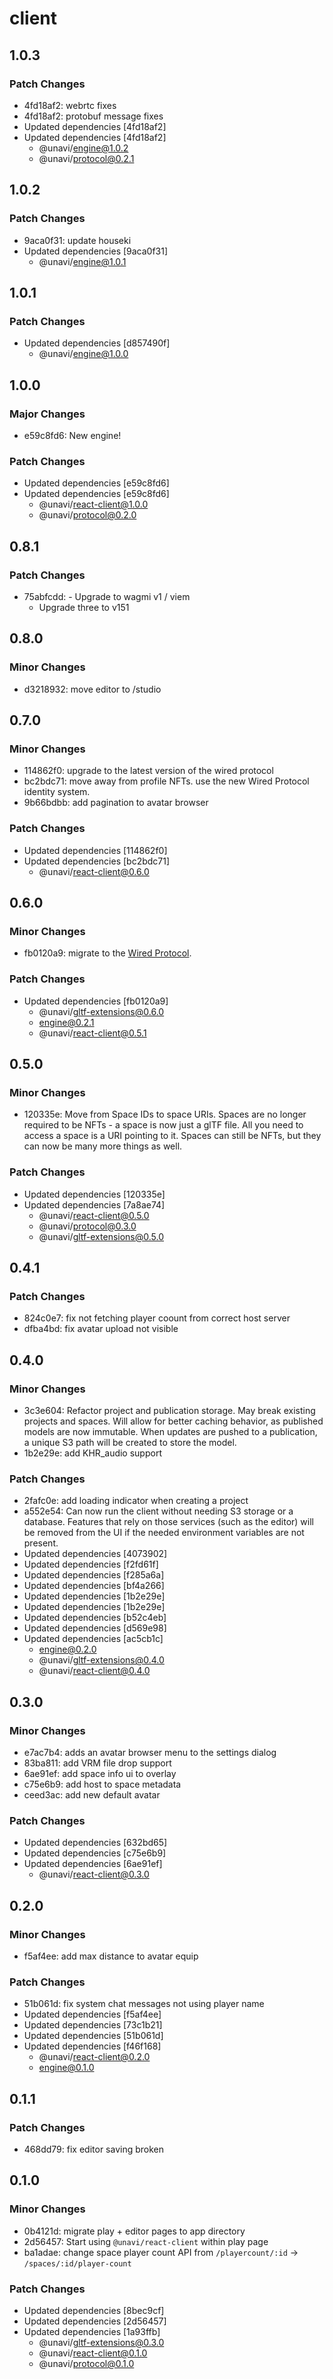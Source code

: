 # client

## 1.0.3

### Patch Changes

- 4fd18af2: webrtc fixes
- 4fd18af2: protobuf message fixes
- Updated dependencies [4fd18af2]
- Updated dependencies [4fd18af2]
  - @unavi/engine@1.0.2
  - @unavi/protocol@0.2.1

## 1.0.2

### Patch Changes

- 9aca0f31: update houseki
- Updated dependencies [9aca0f31]
  - @unavi/engine@1.0.1

## 1.0.1

### Patch Changes

- Updated dependencies [d857490f]
  - @unavi/engine@1.0.0

## 1.0.0

### Major Changes

- e59c8fd6: New engine!

### Patch Changes

- Updated dependencies [e59c8fd6]
- Updated dependencies [e59c8fd6]
  - @unavi/react-client@1.0.0
  - @unavi/protocol@0.2.0

## 0.8.1

### Patch Changes

- 75abfcdd: - Upgrade to wagmi v1 / viem
  - Upgrade three to v151

## 0.8.0

### Minor Changes

- d3218932: move editor to /studio

## 0.7.0

### Minor Changes

- 114862f0: upgrade to the latest version of the wired protocol
- bc2bdc71: move away from profile NFTs. use the new Wired Protocol identity system.
- 9b66bdbb: add pagination to avatar browser

### Patch Changes

- Updated dependencies [114862f0]
- Updated dependencies [bc2bdc71]
  - @unavi/react-client@0.6.0

## 0.6.0

### Minor Changes

- fb0120a9: migrate to the [Wired Protocol](https://github.com/wired-protocol/spec).

### Patch Changes

- Updated dependencies [fb0120a9]
  - @unavi/gltf-extensions@0.6.0
  - engine@0.2.1
  - @unavi/react-client@0.5.1

## 0.5.0

### Minor Changes

- 120335e: Move from Space IDs to space URIs. Spaces are no longer required to be NFTs - a space is now just a glTF file. All you need to access a space is a URI pointing to it. Spaces can still be NFTs, but they can now be many more things as well.

### Patch Changes

- Updated dependencies [120335e]
- Updated dependencies [7a8ae74]
  - @unavi/react-client@0.5.0
  - @unavi/protocol@0.3.0
  - @unavi/gltf-extensions@0.5.0

## 0.4.1

### Patch Changes

- 824c0e7: fix not fetching player coount from correct host server
- dfba4bd: fix avatar upload not visible

## 0.4.0

### Minor Changes

- 3c3e604: Refactor project and publication storage. May break existing projects and spaces. Will allow for better caching behavior, as published models are now immutable. When updates are pushed to a publication, a unique S3 path will be created to store the model.
- 1b2e29e: add KHR_audio support

### Patch Changes

- 2fafc0e: add loading indicator when creating a project
- a552e54: Can now run the client without needing S3 storage or a database. Features that rely on those services (such as the editor) will be removed from the UI if the needed environment variables are not present.
- Updated dependencies [4073902]
- Updated dependencies [f2fd61f]
- Updated dependencies [f285a6a]
- Updated dependencies [bf4a266]
- Updated dependencies [1b2e29e]
- Updated dependencies [1b2e29e]
- Updated dependencies [b52c4eb]
- Updated dependencies [d569e98]
- Updated dependencies [ac5cb1c]
  - engine@0.2.0
  - @unavi/gltf-extensions@0.4.0
  - @unavi/react-client@0.4.0

## 0.3.0

### Minor Changes

- e7ac7b4: adds an avatar browser menu to the settings dialog
- 83ba811: add VRM file drop support
- 6ae91ef: add space info ui to overlay
- c75e6b9: add host to space metadata
- ceed3ac: add new default avatar

### Patch Changes

- Updated dependencies [632bd65]
- Updated dependencies [c75e6b9]
- Updated dependencies [6ae91ef]
  - @unavi/react-client@0.3.0

## 0.2.0

### Minor Changes

- f5af4ee: add max distance to avatar equip

### Patch Changes

- 51b061d: fix system chat messages not using player name
- Updated dependencies [f5af4ee]
- Updated dependencies [73c1b21]
- Updated dependencies [51b061d]
- Updated dependencies [f46f168]
  - @unavi/react-client@0.2.0
  - engine@0.1.0

## 0.1.1

### Patch Changes

- 468dd79: fix editor saving broken

## 0.1.0

### Minor Changes

- 0b4121d: migrate play + editor pages to app directory
- 2d56457: Start using `@unavi/react-client` within play page
- ba1adae: change space player count API from `/playercount/:id` -> `/spaces/:id/player-count`

### Patch Changes

- Updated dependencies [8bec9cf]
- Updated dependencies [2d56457]
- Updated dependencies [1a93ffb]
  - @unavi/gltf-extensions@0.3.0
  - @unavi/react-client@0.1.0
  - @unavi/protocol@0.1.0
